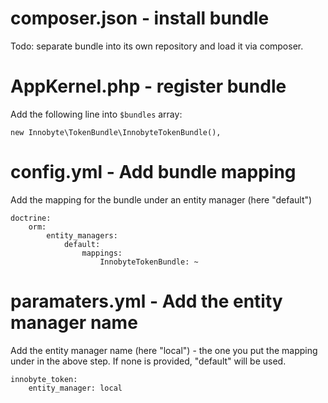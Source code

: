 # composer.json - install bundle

Todo: separate bundle into its own repository and load it via composer.

# AppKernel.php - register bundle

Add the following line into `$bundles` array:

    new Innobyte\TokenBundle\InnobyteTokenBundle(),

# config.yml - Add bundle mapping

Add the mapping for the bundle under an entity manager (here "default")

    doctrine:
        orm:
            entity_managers:
                default:
                    mappings:
                        InnobyteTokenBundle: ~

# paramaters.yml - Add the entity manager name

Add the entity manager name (here "local") - the one you put the mapping under in the above step.
If none is provided, "default" will be used.

    innobyte_token:
        entity_manager: local
